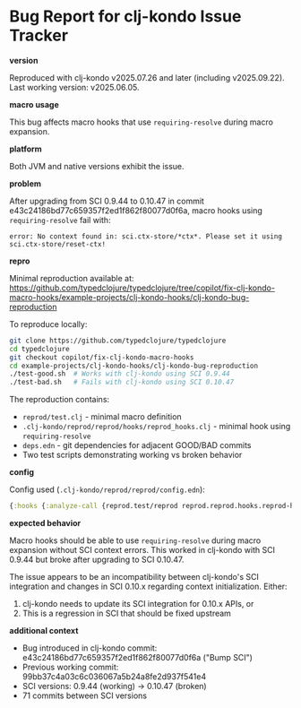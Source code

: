 # Bug Report for clj-kondo Issue Tracker

**version**

Reproduced with clj-kondo v2025.07.26 and later (including v2025.09.22).
Last working version: v2025.06.05.

**macro usage**

This bug affects macro hooks that use `requiring-resolve` during macro expansion.

**platform**

Both JVM and native versions exhibit the issue.

**problem**

After upgrading from SCI 0.9.44 to 0.10.47 in commit e43c24186bd77c659357f2ed1f862f80077d0f6a, macro hooks using `requiring-resolve` fail with:

```
error: No context found in: sci.ctx-store/*ctx*. Please set it using sci.ctx-store/reset-ctx!
```

**repro**

Minimal reproduction available at:
https://github.com/typedclojure/typedclojure/tree/copilot/fix-clj-kondo-macro-hooks/example-projects/clj-kondo-hooks/clj-kondo-bug-reproduction

To reproduce locally:
```bash
git clone https://github.com/typedclojure/typedclojure
cd typedclojure
git checkout copilot/fix-clj-kondo-macro-hooks
cd example-projects/clj-kondo-hooks/clj-kondo-bug-reproduction
./test-good.sh  # Works with clj-kondo using SCI 0.9.44
./test-bad.sh   # Fails with clj-kondo using SCI 0.10.47
```

The reproduction contains:
- `reprod/test.clj` - minimal macro definition
- `.clj-kondo/reprod/reprod/hooks/reprod_hooks.clj` - minimal hook using `requiring-resolve`
- `deps.edn` - git dependencies for adjacent GOOD/BAD commits
- Two test scripts demonstrating working vs broken behavior

**config**

Config used (`.clj-kondo/reprod/reprod/config.edn`):
```clojure
{:hooks {:analyze-call {reprod.test/reprod reprod.reprod.hooks.reprod-hooks/reprod}}}
```

**expected behavior**

Macro hooks should be able to use `requiring-resolve` during macro expansion without SCI context errors. This worked in clj-kondo with SCI 0.9.44 but broke after upgrading to SCI 0.10.47.

The issue appears to be an incompatibility between clj-kondo's SCI integration and changes in SCI 0.10.x regarding context initialization. Either:
1. clj-kondo needs to update its SCI integration for 0.10.x APIs, or
2. This is a regression in SCI that should be fixed upstream

**additional context**

- Bug introduced in clj-kondo commit: e43c24186bd77c659357f2ed1f862f80077d0f6a ("Bump SCI")
- Previous working commit: 99bb37c4a03c6c036067a5b24a8fe2d937f541e4
- SCI versions: 0.9.44 (working) → 0.10.47 (broken)
- 71 commits between SCI versions
